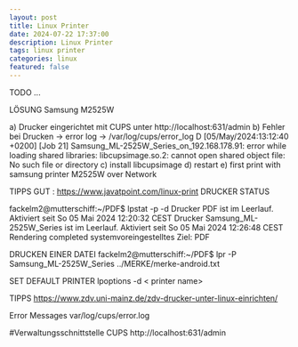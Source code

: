 ```yaml
---
layout: post
title: Linux Printer
date: 2024-07-22 17:37:00
description: Linux Printer
tags: linux printer
categories: linux
featured: false
---
```


TODO ...


LÖSUNG
Samsung M2525W

a) Drucker eingerichtet mit CUPS unter http://localhost:631/admin
b) Fehler bei Drucken -> error log -> /var/log/cups/error_log
D [05/May/2024:13:12:40 +0200] [Job 21] Samsung_ML-2525W_Series_on_192.168.178.91: error while loading shared libraries: libcupsimage.so.2: cannot open shared object file: No such file or directory
c) install libcupsimage
d) restart
e) first print with samsung printer M2525W over Network




TIPPS GUT : https://www.javatpoint.com/linux-print
DRUCKER STATUS

fackelm2@mutterschiff:~/PDF$ lpstat -p -d
Drucker PDF ist im Leerlauf.  Aktiviert seit So 05 Mai 2024 12:20:32 CEST
Drucker Samsung_ML-2525W_Series ist im Leerlauf.  Aktiviert seit So 05 Mai 2024 12:26:48 CEST
        Rendering completed
systemvoreingestelltes Ziel: PDF

DRUCKEN EINER DATEI
fackelm2@mutterschiff:~/PDF$ lpr -P Samsung_ML-2525W_Series ../MERKE/merke-android.txt

SET DEFAULT PRINTER
lpoptions -d < printer name>


TIPPS
https://www.zdv.uni-mainz.de/zdv-drucker-unter-linux-einrichten/

Error Messages
var/log/cups/error.log

#Verwaltungsschnittstelle CUPS
http://localhost:631/admin

